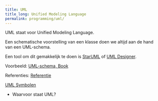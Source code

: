 ```yaml
---
title: UML
title_long: Unified Modeling Language
permalink: programming/uml/
---
```


UML staat voor Unified Modeling Language.

Een schematische voorstelling van een klasse doen we altijd aan de hand van een UML-schema.


Een tool om dit gemakkelijk te doen is [StarUML](http://staruml.io) of [UML Designer](http://www.umldesigner.org).

Voorbeeld: [UML-schema, Book](https://i.stack.imgur.com/vCgMF.png)

Referenties:
[Referentie](https://www.tutorialspoint.com/uml)

[UML Symbolen](http://www.conceptdraw.com/How-To-Guide/picture/Design-elements-UML-class-diagrams.png)

- Waarvoor staat UML?